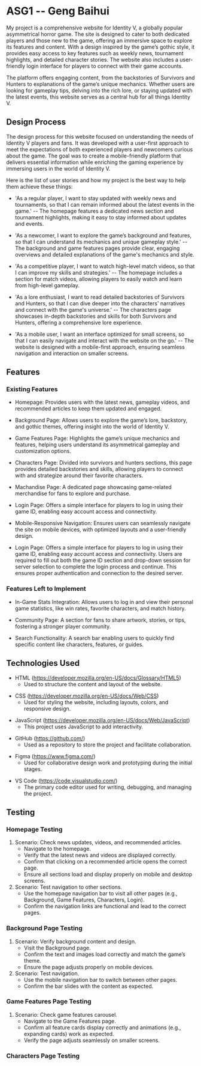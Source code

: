 # ASG1 -- Geng Baihui

My project is a comprehensive website for Identity V, a globally popular asymmetrical horror game. The site is designed to cater to both dedicated players and those new to the game, offering an immersive space to explore its features and content. With a design inspired by the game’s gothic style, it provides easy access to key features such as weekly news, tournament highlights, and detailed character stories. The website also includes a user-friendly login interface for players to connect with their game accounts.

The platform offers engaging content, from the backstories of Survivors and Hunters to explanations of the game’s unique mechanics. Whether users are looking for gameplay tips, delving into the rich lore, or staying updated with the latest events, this website serves as a central hub for all things Identity V.

## Design Process
The design process for this website focused on understanding the needs of Identity V players and fans. It was developed with a user-first approach to meet the expectations of both experienced players and newcomers curious about the game. The goal was to create a mobile-friendly platform that delivers essential information while enriching the gaming experience by immersing users in the world of Identity V.

Here is the list of user stories and how my project is the best way to help them achieve these things: 
- 'As a regular player, I want to stay updated with weekly news and tournaments, so that I can remain informed about the latest events in the game.' -- The homepage features a dedicated news section and tournament highlights, making it easy to stay informed about updates and events. 
* 'As a newcomer, I want to explore the game’s background and features, so that I can understand its mechanics and unique gameplay style.' -- The background and game features pages provide clear, engaging overviews and detailed explanations of the game's mechanics and style. 
+ 'As a competitive player, I want to watch high-level match videos, so that I can improve my skills and strategies.' -- The homepage includes a section for match videos, allowing players to easily watch and learn from high-level gameplay. 
- 'As a lore enthusiast, I want to read detailed backstories of Survivors and Hunters, so that I can dive deeper into the characters' narratives and connect with the game's universe.' -- The characters page showcases in-depth backstories and skills for both Survivors and Hunters, offering a comprehensive lore experience. 
* 'As a mobile user, I want an interface optimized for small screens, so that I can easily navigate and interact with the website on the go.' -- The website is designed with a mobile-first approach, ensuring seamless navigation and interaction on smaller screens.

## Features
### Existing Features
+ Homepage: Provides users with the latest news, gameplay videos, and recommended articles to keep them updated and engaged. 
- Background Page: Allows users to explore the game’s lore, backstory, and gothic themes, offering insight into the world of Identity V. 
* Game Features Page: Highlights the game’s unique mechanics and features, helping users understand its asymmetrical gameplay and customization options. 
+ Characters Page: Divided into survivors and hunters sections, this page provides detailed backstories and skills, allowing players to connect with and strategize around their favorite characters. 
- Machandise Page: A dedicated page showcasing game-related merchandise for fans to explore and purchase. 
* Login Page: Offers a simple interface for players to log in using their game ID, enabling easy account access and connectivity. 
+ Mobile-Responsive Navigation: Ensures users can seamlessly navigate the site on mobile devices, with optimized layouts and a user-friendly design. 
- Login Page: Offers a simple interface for players to log in using their game ID, enabling easy account access and connectivity. Users are required to fill out both the game ID section and drop-down session for server selection to complete the login process and continue. This ensures proper authentication and connection to the desired server.
### Features Left to Implement 
+ In-Game Stats Integration: Allows users to log in and view their personal game statistics, like win rates, favorite characters, and match history. 
- Community Page: A section for fans to share artwork, stories, or tips, fostering a stronger player community. 
* Search Functionality: A search bar enabling users to quickly find specific content like characters, features, or guides. 

## Technologies Used
+ HTML (https://developer.mozilla.org/en-US/docs/Glossary/HTML5)
    - Used to structure the content and layout of the website. 
- CSS (https://developer.mozilla.org/en-US/docs/Web/CSS)
    - Used for styling the website, including layouts, colors, and responsive design. 
* JavaScript (https://developer.mozilla.org/en-US/docs/Web/JavaScript)
    - This project uses JavaScript to add interactivity. 
+ GitHub (https://github.com/)
    - Used as a repository to store the project and facilitate collaboration. 
- Figma (https://www.figma.com/)
    - Used for collaborative design work and prototyping during the initial stages. 
* VS Code (https://code.visualstudio.com/)
    - The primary code editor used for writing, debugging, and managing the project. 

## Testing 
### Homepage Testing
1. Scenario: Check news updates, videos, and recommended articles. 
    - Navigate to the homepage. 
    - Verify that the latest news and videos are displayed correctly. 
    - Confirm that clicking on a recommended article opens the correct page. 
    - Ensure all sections load and display properly on mobile and desktop screens. 
2. Scenario: Test navigation to other sections. 
    - Use the homepage navigation bar to visit all other pages (e.g., Background, Game Features, Characters, Login).
    - Confirm the navigation links are functional and lead to the correct pages.
### Background Page Testing 
1. Scenario: Verify background content and design. 
    - Visit the Background page.
    - Confirm the text and images load correctly and match the game’s theme.
    - Ensure the page adjusts properly on mobile devices.
2. Scenario: Test navigation. 
    - Use the mobile navigation bar to switch between other pages. 
    - Confirm the bar slides with the content as expected. 
### Game Features Page Testing 
1. Scenario: Check game features carousel. 
    - Navigate to the Game Features page.
    - Confirm all feature cards display correctly and animations (e.g., expanding cards) work as expected.
    - Verify the page adjusts seamlessly on smaller screens.
### Characters Page Testing